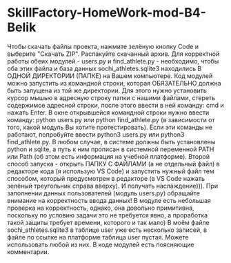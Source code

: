# SkillFactory-HomeWork-mod-B4-Belik
Чтобы скачать файлы проекта, нажмите зелёную кнопку Code и выберите "Скачать ZIP". Распакуйте скачанный архив.
Для корректной работы обеих модулей - users.py и find_athlete.py - необходимо, чтобы оба этих файла и база данных sochi_athletes.sqlite3 находились В ОДНОЙ ДИРЕКТОРИИ (ПАПКЕ) на Вашем компьютере.
Код модулей можно запустить из командной строки, которая ОБЯЗАТЕЛЬНО должна быть запущена из той же директории. Для этого нужно установить курсор мышью в адресную строку папки с нашими файлами, стереть содержимое адресной строки, после этого ввести в ней команду: cmd и нажать Enter. В окне открывшейся командной строки нужно ввести команду: python users.py или python find_athlete.py (в зависимости от того, какой модуль Вы хотите протестировать). Если эти команды не работают, попробуйте ввести python3 users.py или python3 find_athlete.py. В любом случае, в системе должны быть установлены python и sqlite, а путь к ним прописан в системной переменной PATH или Path (об этом есть информация на учебной платформе). Второй способ запуска - открыть ПАПКУ С ФАЙЛАМИ (а не отдельный файл) в редакторе кода (я использую VS Code) и запустить нужный файл тем способом, который предусмотрен в редакторе (в VS Code нажать зелёный треугольник справа вверху). И получать наслаждение))).
При заполнении данных пользователей (модуль users.py) обращайте внимание на корректность ввода данных! В модуле есть небольшая проверка на корректность, однако, она довольно примитивна, поскольку по условию задачи это не требуется явно, а проработка такой защиты требует времени, которого и так мало)
В моём файле sochi_athletes.sqlite3 в таблице user уже есть несколько записей, в файле по ссылке на платформе таблица user пустая. Можете использовать любой из них.
В коде модулей есть поясняющие комментарии.
